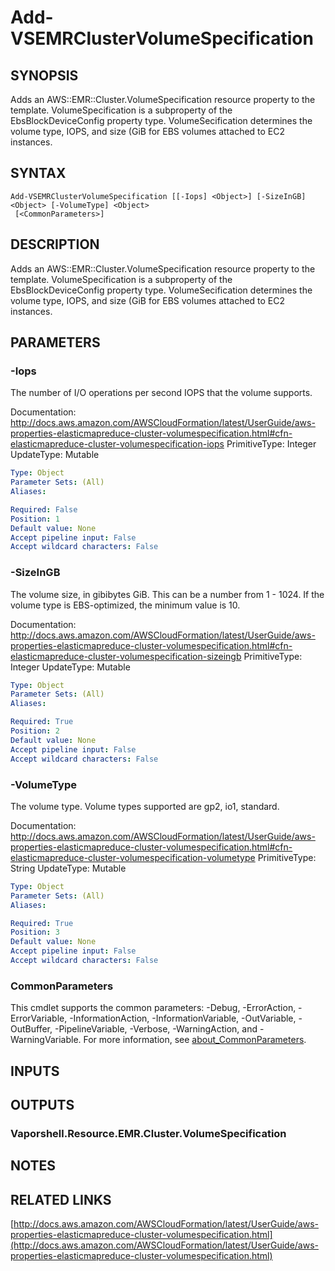 # Add-VSEMRClusterVolumeSpecification

## SYNOPSIS
Adds an AWS::EMR::Cluster.VolumeSpecification resource property to the template.
VolumeSpecification is a subproperty of the EbsBlockDeviceConfig property type.
VolumeSecification determines the volume type, IOPS, and size (GiB for EBS volumes attached to EC2 instances.

## SYNTAX

```
Add-VSEMRClusterVolumeSpecification [[-Iops] <Object>] [-SizeInGB] <Object> [-VolumeType] <Object>
 [<CommonParameters>]
```

## DESCRIPTION
Adds an AWS::EMR::Cluster.VolumeSpecification resource property to the template.
VolumeSpecification is a subproperty of the EbsBlockDeviceConfig property type.
VolumeSecification determines the volume type, IOPS, and size (GiB for EBS volumes attached to EC2 instances.

## PARAMETERS

### -Iops
The number of I/O operations per second IOPS that the volume supports.

Documentation: http://docs.aws.amazon.com/AWSCloudFormation/latest/UserGuide/aws-properties-elasticmapreduce-cluster-volumespecification.html#cfn-elasticmapreduce-cluster-volumespecification-iops
PrimitiveType: Integer
UpdateType: Mutable

```yaml
Type: Object
Parameter Sets: (All)
Aliases:

Required: False
Position: 1
Default value: None
Accept pipeline input: False
Accept wildcard characters: False
```

### -SizeInGB
The volume size, in gibibytes GiB.
This can be a number from 1 - 1024.
If the volume type is EBS-optimized, the minimum value is 10.

Documentation: http://docs.aws.amazon.com/AWSCloudFormation/latest/UserGuide/aws-properties-elasticmapreduce-cluster-volumespecification.html#cfn-elasticmapreduce-cluster-volumespecification-sizeingb
PrimitiveType: Integer
UpdateType: Mutable

```yaml
Type: Object
Parameter Sets: (All)
Aliases:

Required: True
Position: 2
Default value: None
Accept pipeline input: False
Accept wildcard characters: False
```

### -VolumeType
The volume type.
Volume types supported are gp2, io1, standard.

Documentation: http://docs.aws.amazon.com/AWSCloudFormation/latest/UserGuide/aws-properties-elasticmapreduce-cluster-volumespecification.html#cfn-elasticmapreduce-cluster-volumespecification-volumetype
PrimitiveType: String
UpdateType: Mutable

```yaml
Type: Object
Parameter Sets: (All)
Aliases:

Required: True
Position: 3
Default value: None
Accept pipeline input: False
Accept wildcard characters: False
```

### CommonParameters
This cmdlet supports the common parameters: -Debug, -ErrorAction, -ErrorVariable, -InformationAction, -InformationVariable, -OutVariable, -OutBuffer, -PipelineVariable, -Verbose, -WarningAction, and -WarningVariable. For more information, see [about_CommonParameters](http://go.microsoft.com/fwlink/?LinkID=113216).

## INPUTS

## OUTPUTS

### Vaporshell.Resource.EMR.Cluster.VolumeSpecification
## NOTES

## RELATED LINKS

[http://docs.aws.amazon.com/AWSCloudFormation/latest/UserGuide/aws-properties-elasticmapreduce-cluster-volumespecification.html](http://docs.aws.amazon.com/AWSCloudFormation/latest/UserGuide/aws-properties-elasticmapreduce-cluster-volumespecification.html)

